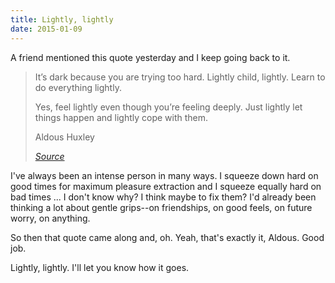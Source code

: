 ```yaml
---
title: Lightly, lightly
date: 2015-01-09
---
```

A friend mentioned this quote yesterday and I keep going back to it. 

> It’s dark because you are trying too hard. 
Lightly child, lightly. Learn to do everything lightly. 
>
> Yes, feel lightly even though you’re feeling deeply. Just lightly let things happen and lightly cope with them.
>
> Aldous Huxley
>
> [_Source_](https://www.goodreads.com/quotes/614121-it-s-dark-because-you-are-trying-too-hard-lightly-child)

I've always been an intense person in many ways. I squeeze down hard on good times for maximum pleasure extraction and I squeeze equally hard on bad times ... I don't know why? I think maybe to fix them? I'd already been thinking a lot about gentle grips--on friendships, on good feels, on future worry, on anything. 

So then that quote came along and, oh. Yeah, that's exactly it, Aldous. Good job. 

Lightly, lightly. I'll let you know how it goes.